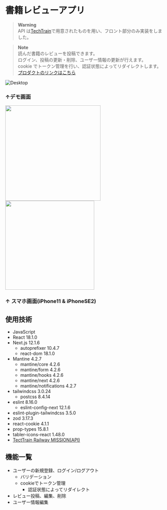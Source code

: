 # 書籍レビューアプリ

> **Warning**<br>
> API は[TechTrain](https://techbowl.co.jp/techtrain)で用意されたものを用い、フロント部分のみ実装をしました。<br>

> **Note**<br>
> 読んだ書籍のレビューを投稿できます。<br>
> ログイン、投稿の更新・削除、ユーザー情報の更新が行えます。<br>
> cookie でトークン管理を行い、認証状態によってリダイレクトします。<br>
> [プロダクトのリンクはこちら](https://books-review.vercel.app/signin)

![Desktop](https://user-images.githubusercontent.com/97160510/172779226-f06d3308-6459-4767-a9c6-afdcd7b67764.jpg)

### ↑デモ画面

<img src="https://user-images.githubusercontent.com/97160510/172785396-79ed611f-f5f0-4d17-976b-ba139e3b0427.jpg" width="300px">         <img src="https://user-images.githubusercontent.com/97160510/172779392-01d4d160-77dd-4256-8f70-c782def00ee5.png" width="280px">

### ↑ スマホ画面(iPhone11 & iPhoneSE2)

## 使用技術

- JavaScript
- React 18.1.0
- Next.js 12.1.6
  - autoprefixer 10.4.7
  - react-dom 18.1.0
- Mantine 4.2.7
  - mantine/core 4.2.6
  - mantine/form 4.2.6
  - mantine/hooks 4.2.6
  - mantine/next 4.2.6
  - mantine/notifications 4.2.7
- tailwindcss 3.0.24
  - postcss 8.4.14
- eslint 8.16.0
  - eslint-config-next 12.1.6
- eslint-plugin-tailwindcss 3.5.0
- zod 3.17.3
- react-cookie 4.1.1
- prop-types 15.8.1
- tabler-icons-react 1.48.0
- [TectTrain Railway MISSION(API)](https://app.swaggerhub.com/apis-docs/Takumaron/TechTrain-RailwayMission/1.0.0#/)

## 機能一覧

- ユーザーの新規登録、ログイン/ログアウト
  - バリデーション
  - cookieでトークン管理
    - 認証状態によってリダイレクト
- レビュー投稿、編集、削除
- ユーザー情報編集
